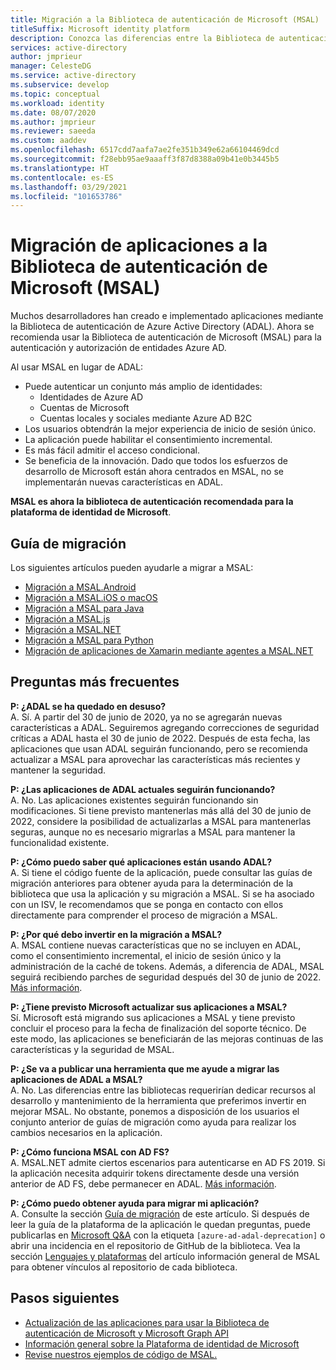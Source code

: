 ```yaml
---
title: Migración a la Biblioteca de autenticación de Microsoft (MSAL)
titleSuffix: Microsoft identity platform
description: Conozca las diferencias entre la Biblioteca de autenticación de Microsoft (MSAL) y la Biblioteca de Autenticación de Azure AD (ADAL) y cómo migrar a MSAL.
services: active-directory
author: jmprieur
manager: CelesteDG
ms.service: active-directory
ms.subservice: develop
ms.topic: conceptual
ms.workload: identity
ms.date: 08/07/2020
ms.author: jmprieur
ms.reviewer: saeeda
ms.custom: aaddev
ms.openlocfilehash: 6517cdd7aafa7ae2fe351b349e62a66104469dcd
ms.sourcegitcommit: f28ebb95ae9aaaff3f87d8388a09b41e0b3445b5
ms.translationtype: HT
ms.contentlocale: es-ES
ms.lasthandoff: 03/29/2021
ms.locfileid: "101653786"
---
```

# <a name="migrate-applications-to-the-microsoft-authentication-library-msal"></a>Migración de aplicaciones a la Biblioteca de autenticación de Microsoft (MSAL)

Muchos desarrolladores han creado e implementado aplicaciones mediante la Biblioteca de autenticación de Azure Active Directory (ADAL). Ahora se recomienda usar la Biblioteca de autenticación de Microsoft (MSAL) para la autenticación y autorización de entidades Azure AD.

Al usar MSAL en lugar de ADAL:

- Puede autenticar un conjunto más amplio de identidades:
  - Identidades de Azure AD
  - Cuentas de Microsoft
  - Cuentas locales y sociales mediante Azure AD B2C
- Los usuarios obtendrán la mejor experiencia de inicio de sesión único.
- La aplicación puede habilitar el consentimiento incremental.
- Es más fácil admitir el acceso condicional.
- Se beneficia de la innovación. Dado que todos los esfuerzos de desarrollo de Microsoft están ahora centrados en MSAL, no se implementarán nuevas características en ADAL.

**MSAL es ahora la biblioteca de autenticación recomendada para la plataforma de identidad de Microsoft**.

## <a name="migration-guidance"></a>Guía de migración

Los siguientes artículos pueden ayudarle a migrar a MSAL:

- [Migración a MSAL.Android](migrate-android-adal-msal.md)
- [Migración a MSAL.iOS o macOS](migrate-objc-adal-msal.md)
- [Migración a MSAL para Java](migrate-adal-msal-java.md)
- [Migración a MSAL.js](msal-compare-msal-js-and-adal-js.md)
- [Migración a MSAL.NET](msal-net-migration.md)
- [Migración a MSAL para Python](migrate-python-adal-msal.md)
- [Migración de aplicaciones de Xamarin mediante agentes a MSAL.NET](msal-net-migration-ios-broker.md)

## <a name="frequently-asked-questions-faq"></a>Preguntas más frecuentes

__P: ¿ADAL se ha quedado en desuso?__  
A. Sí. A partir del 30 de junio de 2020, ya no se agregarán nuevas características a ADAL. Seguiremos agregando correcciones de seguridad críticas a ADAL hasta el 30 de junio de 2022. Después de esta fecha, las aplicaciones que usan ADAL seguirán funcionando, pero se recomienda actualizar a MSAL para aprovechar las características más recientes y mantener la seguridad.

__P: ¿Las aplicaciones de ADAL actuales seguirán funcionando?__  
A. No. Las aplicaciones existentes seguirán funcionando sin modificaciones. Si tiene previsto mantenerlas más allá del 30 de junio de 2022, considere la posibilidad de actualizarlas a MSAL para mantenerlas seguras, aunque no es necesario migrarlas a MSAL para mantener la funcionalidad existente.

__P: ¿Cómo puedo saber qué aplicaciones están usando ADAL?__  
A. Si tiene el código fuente de la aplicación, puede consultar las guías de migración anteriores para obtener ayuda para la determinación de la biblioteca que usa la aplicación y su migración a MSAL. Si se ha asociado con un ISV, le recomendamos que se ponga en contacto con ellos directamente para comprender el proceso de migración a MSAL.

__P: ¿Por qué debo invertir en la migración a MSAL?__  
A. MSAL contiene nuevas características que no se incluyen en ADAL, como el consentimiento incremental, el inicio de sesión único y la administración de la caché de tokens. Además, a diferencia de ADAL, MSAL seguirá recibiendo parches de seguridad después del 30 de junio de 2022. [Más información](msal-overview.md).

__P: ¿Tiene previsto Microsoft actualizar sus aplicaciones a MSAL?__  
Sí. Microsoft está migrando sus aplicaciones a MSAL y tiene previsto concluir el proceso para la fecha de finalización del soporte técnico. De este modo, las aplicaciones se beneficiarán de las mejoras continuas de las características y la seguridad de MSAL.

__P: ¿Se va a publicar una herramienta que me ayude a migrar las aplicaciones de ADAL a MSAL?__  
A. No. Las diferencias entre las bibliotecas requerirían dedicar recursos al desarrollo y mantenimiento de la herramienta que preferimos invertir en mejorar MSAL. No obstante, ponemos a disposición de los usuarios el conjunto anterior de guías de migración como ayuda para realizar los cambios necesarios en la aplicación.

__P: ¿Cómo funciona MSAL con AD FS?__  
A. MSAL.NET admite ciertos escenarios para autenticarse en AD FS 2019. Si la aplicación necesita adquirir tokens directamente desde una versión anterior de AD FS, debe permanecer en ADAL. [Más información](msal-net-adfs-support.md).

__P: ¿Cómo puedo obtener ayuda para migrar mi aplicación?__  
A. Consulte la sección [Guía de migración](#migration-guidance) de este artículo. Si después de leer la guía de la plataforma de la aplicación le quedan preguntas, puede publicarlas en [Microsoft Q&A](/answers/topics/azure-ad-adal-deprecation.html) con la etiqueta `[azure-ad-adal-deprecation]` o abrir una incidencia en el repositorio de GitHub de la biblioteca. Vea la sección [Lenguajes y plataformas](msal-overview.md#languages-and-frameworks) del artículo información general de MSAL para obtener vínculos al repositorio de cada biblioteca.

## <a name="next-steps"></a>Pasos siguientes

- [Actualización de las aplicaciones para usar la Biblioteca de autenticación de Microsoft y Microsoft Graph API](https://techcommunity.microsoft.com/t5/azure-active-directory-identity/update-your-applications-to-use-microsoft-authentication-library/ba-p/1257363)
- [Información general sobre la Plataforma de identidad de Microsoft](v2-overview.md)
- [Revise nuestros ejemplos de código de MSAL.](sample-v2-code.md)
